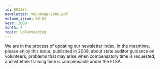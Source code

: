 ```yaml
---
id: 001384
newsletter: v08n04apr2008.pdf
volume_issue: 08-04
year: 2008
month: 4
topic: Volunteering
---
```


We are in the process of updating our newsletter index. In the meantime, please enjoy this issue, published in 2008, about state auditor guidance on volunteers, problems that may arise when compensatory time is requested, and whether training time is compensable under the FLSA.